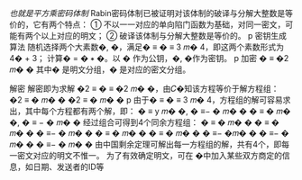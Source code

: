 *也就是平方乘密码体制*
Rabin密码体制已被证明对该体制的破译与分解大整数是等价的，它有两个特点：
① 不以一一对应的单向陷门函数为基础，对同一密文，可能有两个以上对应的明文；
② 破译该体制与分解大整数是等价的。
p 密钥生成算法
随机选择两个大素数�, �，满足� ≡ � ≡ 3 𝑚� 4，即这两个素数形式为4� + 3；
计算� = � ∗ �。以 � 作为公钥，�, �作为密钥。
p 加密
� ≡ �2 𝑚� �
其中� 是明文分组，� 是对应的密文分组。

解密
解密即为求解 �2 ≡ � ≡ �2 𝑚� �，由𝐶�知该方程等价于解方程组： �2 ≡ � 𝑚� �
�2 ≡ � 𝑚� �
p 由于� ≡ � ≡ 3 𝑚� 4，方程组的解可容易求出，其中每个方程都有两个解，即：
� ≡ y 𝑚� �, � ≡− � 𝑚� �
� ≡ � 𝑚� �, � ≡ − � 𝑚� �
经过组合可得到4个同余方程组：
� ≡ � 𝑚� �
� ≡ � 𝑚� � � ≡− � 𝑚� �
� ≡ � 𝑚� � � ≡ � 𝑚� �
� ≡− �𝑚� � � ≡− � 𝑚� �
� ≡− � 𝑚� �
由中国剩余定理可解出每一方程组的解，共有4个，即每一密文对应的明文不惟一。
为了有效确定明文，可在 �中加入某些双方商定的信息，如日期、发送者的ID等